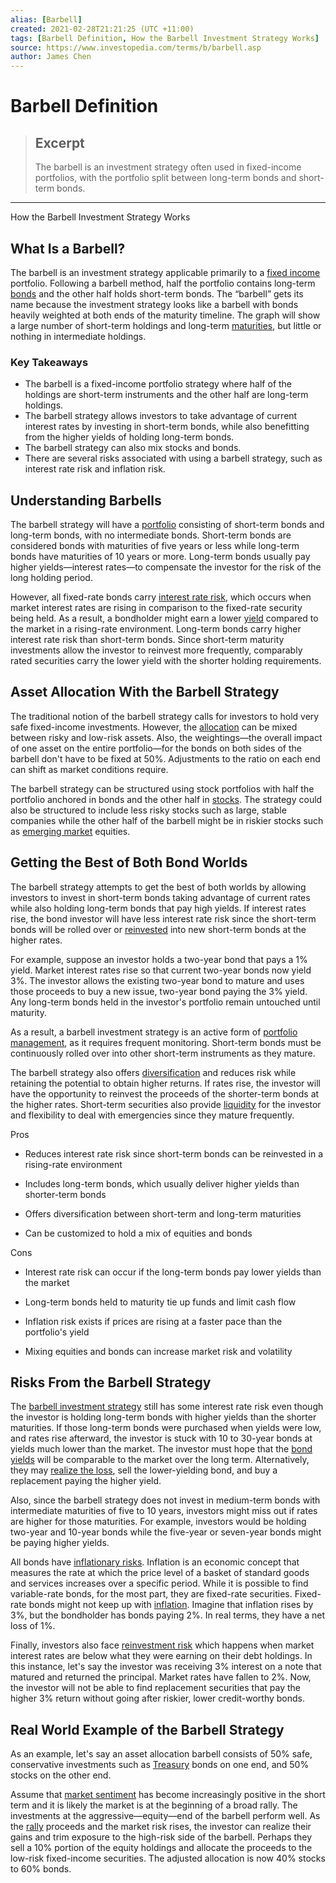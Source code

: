 ```yaml
---
alias: [Barbell]
created: 2021-02-28T21:21:25 (UTC +11:00)
tags: [Barbell Definition, How the Barbell Investment Strategy Works]
source: https://www.investopedia.com/terms/b/barbell.asp
author: James Chen
---
```


# Barbell Definition

> ## Excerpt
> The barbell is an investment strategy often used in fixed-income portfolios, with the portfolio split between long-term bonds and short-term bonds.

---

How the Barbell Investment Strategy Works
## What Is a Barbell?

The barbell is an investment strategy applicable primarily to a [fixed income](https://www.investopedia.com/terms/f/fixedincome.asp) portfolio. Following a barbell method, half the portfolio contains long-term [bonds](https://www.investopedia.com/terms/b/bond.asp) and the other half holds short-term bonds. The “barbell” gets its name because the investment strategy looks like a barbell with bonds heavily weighted at both ends of the maturity timeline. The graph will show a large number of short-term holdings and long-term [maturities](https://www.investopedia.com/terms/m/maturity.asp), but little or nothing in intermediate holdings.

### Key Takeaways

-   The barbell is a fixed-income portfolio strategy where half of the holdings are short-term instruments and the other half are long-term holdings.
-   The barbell strategy allows investors to take advantage of current interest rates by investing in short-term bonds, while also benefitting from the higher yields of holding long-term bonds.
-   The barbell strategy can also mix stocks and bonds.
-   There are several risks associated with using a barbell strategy, such as interest rate risk and inflation risk.

## Understanding Barbells

The barbell strategy will have a [portfolio](https://www.investopedia.com/terms/p/portfolio.asp) consisting of short-term bonds and long-term bonds, with no intermediate bonds. Short-term bonds are considered bonds with maturities of five years or less while long-term bonds have maturities of 10 years or more. Long-term bonds usually pay higher yields—interest rates—to compensate the investor for the risk of the long holding period.

However, all fixed-rate bonds carry [interest rate risk](https://www.investopedia.com/terms/i/interestraterisk.asp), which occurs when market interest rates are rising in comparison to the fixed-rate security being held. As a result, a bondholder might earn a lower [yield](https://www.investopedia.com/terms/y/yield.asp) compared to the market in a rising-rate environment. Long-term bonds carry higher interest rate risk than short-term bonds. Since short-term maturity investments allow the investor to reinvest more frequently, comparably rated securities carry the lower yield with the shorter holding requirements.

## Asset Allocation With the Barbell Strategy

The traditional notion of the barbell strategy calls for investors to hold very safe fixed-income investments. However, the [allocation](https://www.investopedia.com/terms/a/assetallocation.asp) can be mixed between risky and low-risk assets. Also, the weightings—the overall impact of one asset on the entire portfolio—for the bonds on both sides of the barbell don't have to be fixed at 50%. Adjustments to the ratio on each end can shift as market conditions require.

The barbell strategy can be structured using stock portfolios with half the portfolio anchored in bonds and the other half in [stocks](https://www.investopedia.com/terms/s/stock.asp). The strategy could also be structured to include less risky stocks such as large, stable companies while the other half of the barbell might be in riskier stocks such as [emerging market](https://www.investopedia.com/terms/e/emergingmarketeconomy.asp) equities.

## Getting the Best of Both Bond Worlds

The barbell strategy attempts to get the best of both worlds by allowing investors to invest in short-term bonds taking advantage of current rates while also holding long-term bonds that pay high yields. If interest rates rise, the bond investor will have less interest rate risk since the short-term bonds will be rolled over or [reinvested](https://www.investopedia.com/terms/r/reinvestment.asp) into new short-term bonds at the higher rates.

For example, suppose an investor holds a two-year bond that pays a 1% yield. Market interest rates rise so that current two-year bonds now yield 3%. The investor allows the existing two-year bond to mature and uses those proceeds to buy a new issue, two-year bond paying the 3% yield. Any long-term bonds held in the investor's portfolio remain untouched until maturity.

As a result, a barbell investment strategy is an active form of [portfolio management](https://www.investopedia.com/terms/p/portfoliomanagement.asp), as it requires frequent monitoring. Short-term bonds must be continuously rolled over into other short-term instruments as they mature.

The barbell strategy also offers [diversification](https://www.investopedia.com/terms/d/diversification.asp) and reduces risk while retaining the potential to obtain higher returns. If rates rise, the investor will have the opportunity to reinvest the proceeds of the shorter-term bonds at the higher rates. Short-term securities also provide [liquidity](https://www.investopedia.com/terms/l/liquidity.asp) for the investor and flexibility to deal with emergencies since they mature frequently.

Pros

-   Reduces interest rate risk since short-term bonds can be reinvested in a rising-rate environment
    
-   Includes long-term bonds, which usually deliver higher yields than shorter-term bonds
    
-   Offers diversification between short-term and long-term maturities
    
-   Can be customized to hold a mix of equities and bonds
    

Cons

-   Interest rate risk can occur if the long-term bonds pay lower yields than the market
    
-   Long-term bonds held to maturity tie up funds and limit cash flow
    
-   Inflation risk exists if prices are rising at a faster pace than the portfolio's yield
    
-   Mixing equities and bonds can increase market risk and volatility
    

## Risks From the Barbell Strategy

The [barbell investment strategy](https://www.investopedia.com/articles/investing/013114/barbell-investment-strategy.asp) still has some interest rate risk even though the investor is holding long-term bonds with higher yields than the shorter maturities. If those long-term bonds were purchased when yields were low, and rates rise afterward, the investor is stuck with 10 to 30-year bonds at yields much lower than the market. The investor must hope that the [bond yields](https://www.investopedia.com/terms/b/bond-yield.asp) will be comparable to the market over the long term. Alternatively, they may [realize the loss](https://www.investopedia.com/terms/r/realizedloss.asp), sell the lower-yielding bond, and buy a replacement paying the higher yield.

Also, since the barbell strategy does not invest in medium-term bonds with intermediate maturities of five to 10 years, investors might miss out if rates are higher for those maturities. For example, investors would be holding two-year and 10-year bonds while the five-year or seven-year bonds might be paying higher yields.

All bonds have [inflationary risks](https://www.investopedia.com/terms/i/inflationrisk.asp). Inflation is an economic concept that measures the rate at which the price level of a basket of standard goods and services increases over a specific period. While it is possible to find variable-rate bonds, for the most part, they are fixed-rate securities. Fixed-rate bonds might not keep up with [inflation](https://www.investopedia.com/terms/i/inflation.asp). Imagine that inflation rises by 3%, but the bondholder has bonds paying 2%. In real terms, they have a net loss of 1%.

Finally, investors also face [reinvestment risk](https://www.investopedia.com/terms/r/reinvestmentrisk.asp) which happens when market interest rates are below what they were earning on their debt holdings. In this instance, let's say the investor was receiving 3% interest on a note that matured and returned the principal. Market rates have fallen to 2%. Now, the investor will not be able to find replacement securities that pay the higher 3% return without going after riskier, lower credit-worthy bonds.

## Real World Example of the Barbell Strategy

As an example, let's say an asset allocation barbell consists of 50% safe, conservative investments such as [Treasury](https://www.investopedia.com/terms/t/treasurybill.asp) bonds on one end, and 50% stocks on the other end.

Assume that [market sentiment](https://www.investopedia.com/terms/m/marketsentiment.asp) has become increasingly positive in the short term and it is likely the market is at the beginning of a broad rally. The investments at the aggressive—equity—end of the barbell perform well. As the [rally](https://www.investopedia.com/terms/r/rally.asp) proceeds and the market risk rises, the investor can realize their gains and trim exposure to the high-risk side of the barbell. Perhaps they sell a 10% portion of the equity holdings and allocate the proceeds to the low-risk fixed-income securities. The adjusted allocation is now 40% stocks to 60% bonds.
